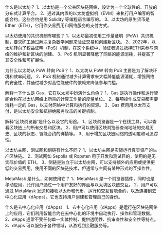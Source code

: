 什么是以太坊？
1、以太坊是一个公共区块链网络，设计为一个全球性的、开放的分布式计算平台。
2、通过其内置的以太坊虚拟机（EVM）来执行用户编写的智能合约，这些合约是用 Solidity 等编程语言编写的。
3、以太坊的原生货币是 Ether（ETH），它用作交易费用和网络服务的支付方式。

以太坊使用的共识机制有哪些？
1、以太坊最初使用工作量证明（PoW）共识机制，要求矿工通过解决复杂数学问题来验证交易和创建新区块。
2、2022年，以太坊转向了权益证明（PoS）机制，在这个系统中，验证者通过抵押ETH来参与网络的维护和新区块的创建。
3、PoS 机制显著降低了网络的能源消耗，并提高了其安全性和可扩展性。

为什么以太坊从 PoW 转向 PoS？
1、以太坊从 PoW 转向 PoS 主要是为了解决环境和效率问题。
2、PoS 机制通过减少计算需求来大幅降低能源消耗，增强网络的安全性，并通过减少对高性能硬件的依赖来降低参与门槛。

解释一下什么是 Gas，它在以太坊中扮演什么角色？
1、Gas 是执行操作和运行智能合约在以太坊网络上所需的计算工作量的度量单位。
2、每项操作或交易都需要消耗一定的 Gas，以支付网络中计算和执行的资源。
3、Gas 费用用以太币支付，是以太坊安全和抗拒绝服务攻击的关键机制。

解释“区块浏览器”是什么以及它的用途。
1、区块浏览器是一个在线工具，可以查看区块链上的所有交易和区块。
2、用户可以使用区块浏览器查询地址的交易历史、区块的状态、智能合约的详情等。
3、用于增加区块链网络的透明度和可追踪性。

以太坊主网、测试网和侧链有什么不同？
1、以太坊主网是实际运行真实资产的生产区块链。
2、测试网如 Sepolia 或 Ropsten 用于开发和测试目的，使用的是无实际价值的 ETH。
3、侧链是独立于以太坊主网，可以支持额外的应用或提供更低的交易费用，使用不同的区块链技术，但通常与主网有某种形式的互操作性。

MetaMask 是什么，如何使用它？
1、MetaMask 是一个浏览器插件，同时也是移动应用，允许用户通过一个用户友好的界面与以太坊区块链交互。
2、用户可以通过 MetaMask 发送和接收以太币和代币，运行和交互智能合约，以及连接到去中心化应用（dApps）。它也支持用户创建和管理自己的身份。

什么是去中心化应用（dApps）
1、去中心化应用（dApps）是运行在区块链网络上的应用，它们利用智能合约在去中心化的环境中自动执行、操作和管理数据。
2、dApps 通常不受任何单一实体控制，提供透明性、抗审查性和安全性等特点。
3、dApps 可以服务于各种领域，从游戏到金融服务等。












